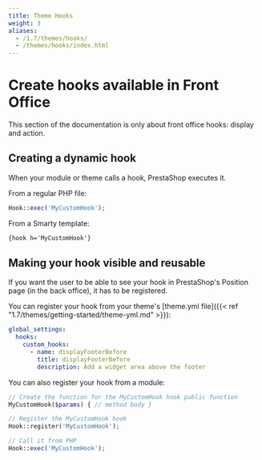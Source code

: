 ```yaml
---
title: Theme Hooks
weight: 3
aliases:
  - /1.7/themes/hooks/
  - /themes/hooks/index.html
---
```


# Create hooks available in Front Office

This section of the documentation is only about front office hooks: display and action.


## Creating a dynamic hook

When your module or theme calls a hook, PrestaShop executes it.

From a regular PHP file:

```php
Hook::exec('MyCustomHook');
```

From a Smarty template:

```html
{hook h='MyCustomHook'}
```

## Making your hook visible and reusable

If you want the user to be able to see your hook in PrestaShop's
Position page (in the back office), it has to be registered.

You can register your hook from your theme's [theme.yml file]({{< ref "1.7/themes/getting-started/theme-yml.md" >}}):

```yaml
global_settings:
  hooks:
    custom_hooks:
      - name: displayFooterBefore
        title: displayFooterBefore
        description: Add a widget area above the footer
```

You can also register your hook from a module:

```php
// Create the function for the MyCustomHook hook public function
MyCustomHook($params) { // method body }

// Register the MyCustomHook hook
Hook::register('MyCustomHook');

// Call it from PHP
Hook::exec('MyCustomHook');
```
